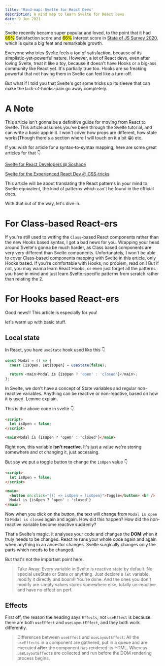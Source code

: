 ```yaml
---
title: 'Mind-map: Svelte for React Devs'
description: A mind map to learn Svelte for React devs
date: 9 Jun 2021
---
```


Svelte recently became super popular and loved, to the point that it had <mark>89%</mark> Satisfaction score and <mark>66%</mark> Interest score in [State of JS Survey 2020](https://2020.stateofjs.com/en-US/technologies/front-end-frameworks/), which is quite a big feat and remarkable growth.

Everyone who tries Svelte feels a ton of satisfaction, because of its simplistic-yet-powerful nature. However, a lot of React devs, even after loving Svelte, treat it like a toy, because it doesn't have Hooks or a big-ass community like React yet. It's partially true too. Hooks are so freaking powerful that not having them in Svelte can feel like a turn-off.

But what if I told you that Svelte's got some tricks up its sleeve that can make the lack-of-hooks-pain go away completely.

# A Note

This article isn't gonna be a definitive guide for moving from React to Svelte. This article assumes you've been through the Svelte tutorial, and can write a basic app in it. I won't cover how props are different, how state works(Though there's a section where I will touch on it a bit 😁) etc.

If you wish for article for a syntax-to-syntax mapping, here are some great articles for that 👇

[Svelte for React Developers @ Soshace](https://soshace.com/svelte-for-react-developers/)

[Svelte for the Experienced React Dev @ CSS-tricks](https://css-tricks.com/svelte-for-the-experienced-react-dev/)

This article will be about translating the React patterns in your mind to Svelte equivalent, the kind of patterns which can't be found in the official docs.

With that out of the way, let's dive in.

# For Class-based React-ers

If you're still used to writing the `Class`-based React components rather than the new Hooks based syntax, I got a bad news for you. Wrapping your head around Svelte's gonna be much harder, as Class based components are very very different than Svelte components. Unfortunately, I won't be able to cover Class-based components mapping with Svelte in this article, only Hooks based. If you're comfortable with Hooks, no problem, read on!! But if not, you may wanna learn React Hooks, or even just forget all the patterns you have in mind and just learn Svelte-specific patterns from scratch rather than relating the 2.

# For Hooks based React-ers

Good news!! This article is especially for you!

let's warm up with basic stuff.

## Local state

In React, you have `useState` hook used like this 👇

```js
const Modal = () => {
  const [isOpen, setIsOpen] = useState(false);

  return <main>Modal is {isOpen ? 'open' : 'closed'}</main>;
};
```

In Svelte, we don't have a concept of State variables and regular non-reactive variables. Anything can be reactive or non-reactive, based on how it is used. Lemme explain.

This is the above code in svelte 👇

```html
<script>
  let isOpen = false;
</script>

<main>Modal is {isOpen ? 'open' : 'closed'}</main>
```

Right now, this variable **isn't reactive**. It's just a value we're storing somewhere and ot changing it, just accessing.

But say we put a toggle button to change the `isOpen` value 👇

```html
<script>
  let isOpen = false;
</script>

<main>
  <button on:click="{() => isOpen = !isOpen}">Toggle</button> <br />
  Modal is {isOpen ? 'open' : 'closed'}
</main>
```

Now when you click on the button, the text will change from `Modal is open` to `Modal is closed` again and again. How did this happen? How did the non-reactive variable become reactive suddenly?

That's Svelte's magic. it analyses your code and changes the **DOM** when it truly needs to be changed. React re runs your whole code again and again when anything in an ancestor changes. Svelte surgically changes only the parts which needs to be changed.

But that's not the important point here.

> Take Away: Every variable in Svelte is reactive state by default. No special useState or State or anything. Just declare a `let` variable, modify it directly and boom!! You're done. And the ones you don't modify are simply values stores somewhere else, totally un-reactive and have no effect on perf.

## Effects

First off, the reason the heading says `Effects`, not `useEffect` is because there are both `useEffect` and `useLayoutEffect`, and they both work differently.

> Differences between `useEffect` and `useLayoutEffect`: All the `useEffect`s in a component are gathered, put in a queue and are executed **after** the component has rendered its HTML. Whereas `useLayoutEffect`s are collected and run before the DOM rendering process begins.
